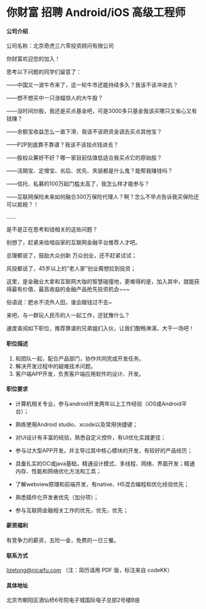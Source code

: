 你财富 招聘 Android/iOS 高级工程师
==========

#### 公司介绍
公司名称：北京奇虎三六零投资顾问有限公司

你财富欢迎您的加入！

思考以下问题的同学们留意了：

——中国又一波牛市来了，这一轮牛市还能持续多久？我该不该冲进去？

——想不想买中一只涨幅惊人的大牛股？

——没时间炒股，我还是买点基金吧，可是3000多只基金我该买哪只又省心又有钱赚？

——余额宝收益怎么一直下滑，我该不该把资金调去买点其他宝？

——P2P到底靠不靠谱？我该不该投点钱进去？

——股权众筹好不好？哪一家目前估值低适合我买点它的原始股？

——活期宝、定增宝、劣后、优先、夹层都是什么鬼？能帮我赚钱吗？

——信托、私募的100万起门槛太高了，我怎么样才能参与？

——互联网保险未来如何融合300万保险代理人？啊？怎么不早点告诉我买保险还可以抵税？！

……

是不是正在思考和钱相关的这些问题？

别想了，赶紧来给咱自家的互联网金融平台推荐人才吧。

总理都说了，鼓励大众创新 万众创业，还不赶紧试试；

风投都说了，45岁以上的“老人家”创业甭想拉到投资；

这里，是金融业大拿和互联网大咖的智慧碰撞地，更难得的是，加入其中，就能获得最有价值，最高收益的金融产品抢先投资机会~~~

俗语说：肥水不流外人田，谁会跟钱过不去~

来吧，与一群玩人民币的人一起工作，还犹豫什么？

速度查阅如下职位，推荐靠谱的兄弟姐们入伙，让我们酣畅淋漓，大干一场吧！

#### 职位描述
1. 和团队一起，配合产品部门，协作共同完成开发任务。
2. 解决开发过程中的疑难技术问题。
3. 客户端APP开发，负责客户端应用软件的设计、开发。

#### 职位要求
* 计算机相关专业，参与android开发两年以上工作经验（iOS或Android平台）；

* 熟练使用Android studio、xcode以及常用快捷键；

* 对UI设计有丰富的经验，熟悉自定义控件，有UI优化实践更佳；

* 参与过大型APP开发，并主导过其中核心模块的开发，有较好的产品经历；

* 具备扎实的OC或java基础，精通设计模式、多线程、网络、界面开发；精通内存、性能和网络优化方法和工具；

* 了解webview原理和前端开发，有native、H5混合编程和优化经验优先；

* 熟悉插件化开发者优先（加分项）；

* 参与互联网金融相关工作的优先，优先，优先；

#### 薪资福利
有竞争力的薪资，五险一金，免费的一日三餐。

#### 联系方式
[lizetong@nicaifu.com](mailto:lizetong@nicaifu.com) （注：简历请用 PDF 版，标注来自 codeKK）

#### 具体地址
北京市朝阳区酒仙桥6号院电子城国际电子总部2号楼B座


